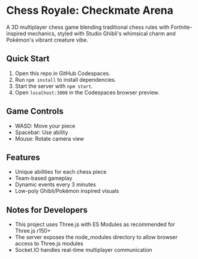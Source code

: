 # Chess Royale: Checkmate Arena

A 3D multiplayer chess game blending traditional chess rules with Fortnite-inspired mechanics, styled with Studio Ghibli's whimsical charm and Pokémon's vibrant creature vibe.

## Quick Start
1. Open this repo in GitHub Codespaces.
2. Run `npm install` to install dependencies.
3. Start the server with `npm start`.
4. Open `localhost:3000` in the Codespaces browser preview.

## Game Controls
- WASD: Move your piece
- Spacebar: Use ability
- Mouse: Rotate camera view

## Features
- Unique abilities for each chess piece
- Team-based gameplay
- Dynamic events every 3 minutes
- Low-poly Ghibli/Pokémon inspired visuals

## Notes for Developers
- This project uses Three.js with ES Modules as recommended for Three.js r150+
- The server exposes the node_modules directory to allow browser access to Three.js modules
- Socket.IO handles real-time multiplayer communication